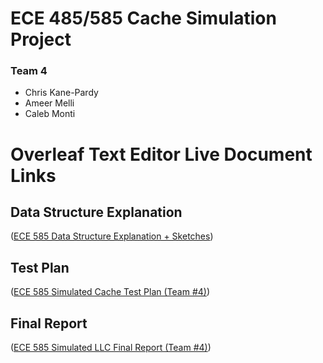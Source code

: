 # ECE 485/585 Cache Simulation Project
### Team 4
- Chris Kane-Pardy
- Ameer Melli
- Caleb Monti

# Overleaf Text Editor Live Document Links
## Data Structure Explanation
([ECE 585 Data Structure Explanation + Sketches](https://www.overleaf.com/read/krtsbsrbwmhw#35ddfa))
## Test Plan
([ECE 585 Simulated Cache Test Plan (Team #4)](https://www.overleaf.com/read/xwvqgmzzkpys#500038))
## Final Report
([ECE 585 Simulated LLC Final Report (Team #4)](https://www.overleaf.com/read/mdmtwcjswhsp#a56283))
